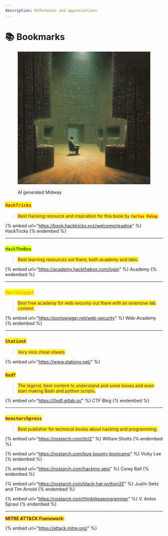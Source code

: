```yaml
---
description: References and appreciations
---
```


# 📚 Bookmarks

<figure><img src="../.gitbook/assets/Psylogen_data_cult_85714ead-7ff7-4e12-980c-fbd38d99d138.png" alt=""><figcaption><p>AI generated Midway</p></figcaption></figure>

### <mark style="color:red;">`HackTricks`</mark>

> <mark style="color:purple;">Best Hacking resource and inspiration for this book by</mark> <mark style="color:red;">**`Carlos Palop`**</mark>

{% embed url="https://book.hacktricks.xyz/welcome/readme" %}
HackTricks
{% endembed %}

***

### <mark style="color:green;">**`HackTheBox`**</mark>

> <mark style="color:purple;">Best learning resources out there, both academy and labs.</mark>

{% embed url="https://academy.hackthebox.com/login" %}
Academy
{% endembed %}

***

### <mark style="color:orange;">**`PortSwigger`**</mark>

> <mark style="color:purple;">Best free academy for web security out there with an extensive lab content.</mark>

{% embed url="https://portswigger.net/web-security" %}
Web-Academy
{% endembed %}

***

### <mark style="color:purple;">`StationX`</mark>

> <mark style="color:purple;">Very nice cheat sheets</mark>

{% embed url="https://www.stationx.net/" %}

### <mark style="color:purple;">**`0xdf`**</mark>

> <mark style="color:purple;">The legend, best content to understand and solve boxes and even start making Bash and python scripts.</mark>

{% embed url="https://0xdf.gitlab.io/" %}
CTF Blog
{% endembed %}

***

### <mark style="color:purple;">`Nonstarchpress`</mark>

> <mark style="color:purple;">Best publisher for technical books about hacking and programming.</mark>

{% embed url="https://nostarch.com/tlcl2" %}
William Shotts
{% endembed %}

{% embed url="https://nostarch.com/bug-bounty-bootcamp" %}
Vicky Lee
{% endembed %}

{% embed url="https://nostarch.com/hacking-apis" %}
Corey Ball
{% endembed %}

{% embed url="https://nostarch.com/black-hat-python2E" %}
Justin Seitz and Tim Arnold
{% endembed %}

{% embed url="https://nostarch.com/thinklikeaprogrammer" %}
V. Anton Spraul
{% endembed %}

***

<mark style="color:purple;">**MITRE ATT\&CK Framework:**</mark>

{% embed url="https://attack.mitre.org/" %}

